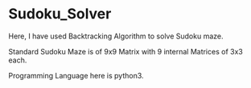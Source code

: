 # Sudoku_Solver

Here, I have used Backtracking Algorithm to solve Sudoku maze.

Standard Sudoku Maze is of 9x9 Matrix with 9 internal Matrices of 3x3 each.

Programming Language here is python3.

